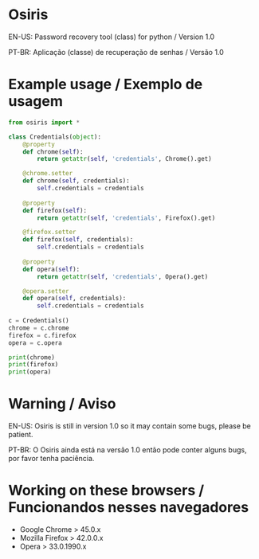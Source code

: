 # Osiris
EN-US:
Password recovery tool (class) for python
 / Version 1.0


PT-BR:
Aplicação (classe) de recuperação de senhas
 / Versão 1.0
# Example usage / Exemplo de usagem
```py
from osiris import *

class Credentials(object):
    @property
    def chrome(self):
        return getattr(self, 'credentials', Chrome().get)

    @chrome.setter
    def chrome(self, credentials):
        self.credentials = credentials
        
    @property
    def firefox(self):
        return getattr(self, 'credentials', Firefox().get)

    @firefox.setter
    def firefox(self, credentials):
        self.credentials = credentials
        
    @property
    def opera(self):
        return getattr(self, 'credentials', Opera().get)

    @opera.setter
    def opera(self, credentials):
        self.credentials = credentials
        
c = Credentials()
chrome = c.chrome
firefox = c.firefox
opera = c.opera

print(chrome)
print(firefox)
print(opera)
```
# Warning / Aviso
EN-US:
Osiris is still in version 1.0 so it may contain some bugs, please be patient.


PT-BR:
O Osiris ainda está na versão 1.0 então pode conter alguns bugs, por favor tenha paciência.
# Working on these browsers / Funcionandos nesses navegadores
* Google Chrome   > 45.0.x
* Mozilla Firefox > 42.0.0.x
* Opera           > 33.0.1990.x
